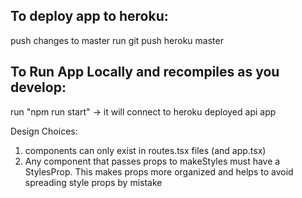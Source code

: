 ## To deploy app to heroku:
push changes to master
run git push heroku master 

## To Run App Locally and recompiles as you develop:
run "npm run start" -> it will connect to heroku deployed api app


Design Choices:

1. <Route> components can only exist in routes.tsx files (and app.tsx)
2. Any component that passes props to makeStyles must have a <ComponentName>StylesProp. This makes props more organized and helps to avoid spreading style props by mistake

